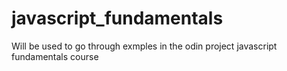 # javascript_fundamentals
Will be used to go through exmples in the odin project javascript fundamentals course
